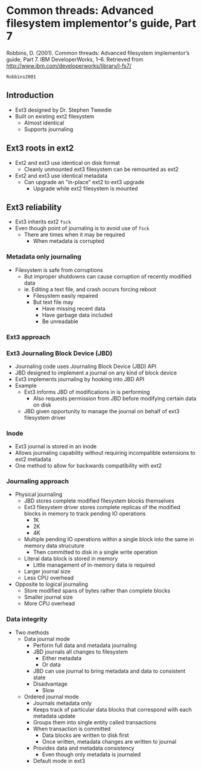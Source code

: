 # Common threads: Advanced filesystem implementor's guide, Part 7

Robbins, D. (2001). Common threads: Advanced filesystem implementor’s guide, Part 7. IBM DeveloperWorks, 1–6. Retrieved from http://www.ibm.com/developerworks/library/l-fs7/

```
Robbins2001
```

## Introduction

- Ext3 designed by Dr. Stephen Tweedie
- Built on existing ext2 filesystem
	- Almost identical
	- Supports journaling

## Ext3 roots in ext2

- Ext2 and ext3 use identical on disk format
	- Cleanly unmounted ext3 filesystem can be remounted as ext2
- Ext2 and ext3 use identical metadata
	- Can upgrade an "in-place" ext2 to ext3 upgrade
		- Upgrade while ext2 filesystem is mounted

## Ext3 reliability

- Ext3 inherits ext2 `fsck`
- Even though point of journaling is to avoid use of `fsck`
	- There are times when it may be required
		- When metadata is corrupted

### Metadata only journaling

- Filesystem is safe from corruptions
	- But improper shutdowns can cause corruption of recently modified data
	- ie. Editing a text file, and crash occurs forcing reboot
		- Filesystem easily repaired
		- But text file may
			- Have missing recent data
			- Have garbage data included
			- Be unreadable

### Ext3 approach

### Ext3 Journaling Block Device (JBD)

- Journaling code uses Journaling Block Device (JBD) API
- JBD designed to implement a journal on any kind of block device
- Ext3 implements journaling by hooking into JBD API
- Example
	- Ext3 informs JBD of modifications in is performing
		- Also requests permission from JBD before modifying certain data on disk
	- JBD given opportunity to manage the journal on behalf of ext3 filesystem driver

### Inode

- Ext3 journal is stored in an inode
- Allows journaling capability without requiring incompatible extensions to ext2 metadata
- One method to allow for backwards compatibility with ext2

### Journaling approach

- Physical journaling
	- JBD stores complete modified filesystem blocks themselves
	- Ext3 filesystem driver stores complete replicas of the modified blocks in memory to track pending IO operations
		- 1K
		- 2K
		- 4K
	- Multiple pending IO operations within a single block into the same in memory data strucuture
		- Then committed to disk in a single write operation
	- Literal data block is stored in memory
		- Little management of in-memory data is required
	- Larger journal size
	- Less CPU overhead
- Opposite to logical journaling
	- Store modified spans of bytes rather than complete blocks
	- Smaller journal size
	- More CPU overhead

### Data integrity

- Two methods
	- Data journal mode
		- Perform full data and metadata journaling
		- JBD journals all changes to filesystem
			- Either metadata
			- Or data
		- JBD can use journal to bring metadata and data to consistent state
		- Disadvantage
			- Slow
	- Ordered journal mode
		- Journals metadata only
		- Keeps track of particular data blocks that correspond with each metadata update
		- Groups them into single entity called transactions
		- When transaction is committed
			- Data blocks are written to disk first
			- Once written, metadata changes are written to journal
		- Provides data and metadata consistency
			- Even though only metadata is journaled
		- Default mode in ext3
